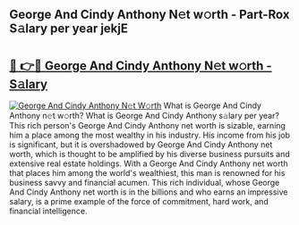 ## George And Cindy Anthony N𝚎t w𝚘rth - Part-Rox S𝚊lary per year jekjE

# <h2><a href="http://gc1jsm.nevu.top/?p=George+And+Cindy+Anthony">🔗 👉🔴 George And Cindy Anthony N𝚎t w𝚘rth - S𝚊lary</a></h2>

[![George And Cindy Anthony N𝚎t W𝚘rth](https://i.imgur.com/Oavwk0R.jpeg)](http://gc1jsm.nevu.top/?p=George+And+Cindy+Anthony)
What is George And Cindy Anthony n𝚎t w𝚘rth? What is George And Cindy Anthony s𝚊lary per year?
This rich person's George And Cindy Anthony net worth is sizable, earning him a place among the most wealthy in his industry. His income from his job is significant, but it is overshadowed by George And Cindy Anthony net worth, which is thought to be amplified by his diverse business pursuits and extensive real estate holdings. With a George And Cindy Anthony net worth that places him among the world's wealthiest, this man is renowned for his business savvy and financial acumen. This rich individual, whose George And Cindy Anthony net worth is in the billions and who earns an impressive salary, is a prime example of the force of commitment, hard work, and financial intelligence.
